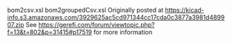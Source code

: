 
bom2csv.xsl
bom2groupedCsv.xsl
  Originally posted at https://kicad-info.s3.amazonaws.com/3929625ac5cd971344cc17cda0c3877a3981d489907.zip
  See https://gerefi.com/forum/viewtopic.php?f=13&t=802&p=31415#p17519 for more information